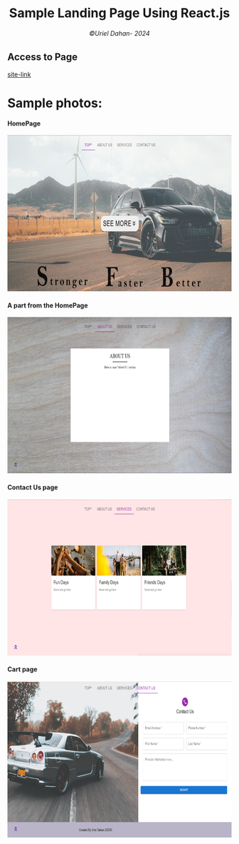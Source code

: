 <h1 align="center"> 
     Sample Landing Page Using React.js
</h1>
<h6 align="center"> ©Uriel Dahan- 2024</h6>

## Access to Page

[site-link](https://curious-alpaca-414f68.netlify.app/)

# Sample photos:

   <h4>HomePage</h4>
      <img width="750" height="350" src="./src/assets/README/img1.png">

   <h4>A part from the HomePage</h4>
     <img width="750" height="350" src="./src/assets/README/img2.png">

   <h4>Contact Us page</h4>
     <img width="750" height="350" src="./src/assets/README/img3.png">

   <h4>Cart page</h4>
     <img width="750" height="350" src="./src/assets/README/img4.png">
